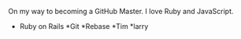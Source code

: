On my way to becoming a GitHub Master. I love Ruby and JavaScript.

* Ruby on Rails
*Git
*Rebase
*Tim
*larry
